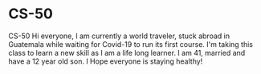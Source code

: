 # CS-50
CS-50 
Hi everyone, I am currently a world traveler, stuck abroad in Guatemala while waiting for Covid-19 to run its first course. 
I'm taking this class to learn a new skill as I am a life long learner. 
I am 41, married and have a 12 year old son. 
I Hope everyone is staying healthy!
